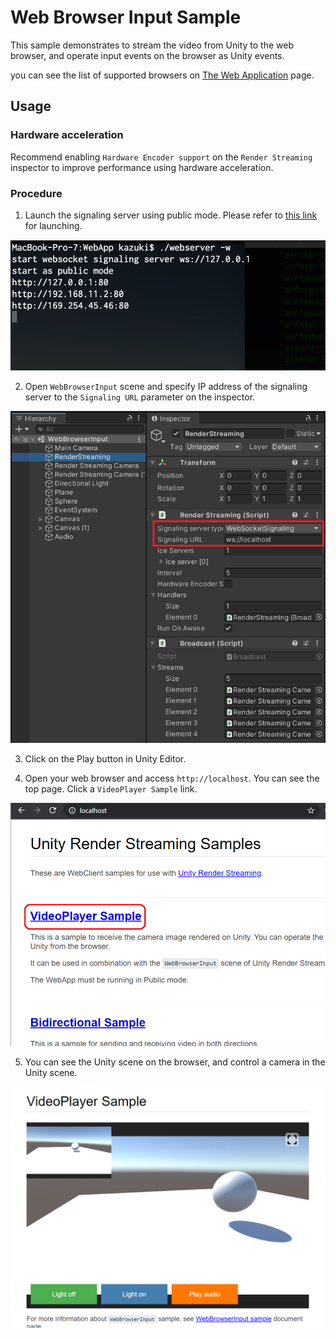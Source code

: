 # Web Browser Input Sample

This sample demonstrates to stream the video from Unity to the web browser, and operate input events on the browser as Unity events.

you can see the list of supported browsers on [The Web Application](webapp.md) page.

## Usage

### Hardware acceleration 

Recommend enabling `Hardware Encoder support` on the `Render Streaming` inspector to improve performance using hardware acceleration.

### Procedure

1. Launch the signaling server using public mode. Please refer to [this link](webapp.md) for launching.

![Launch web server](images/launch_webserver_public_mode.png)

2. Open `WebBrowserInput` scene and specify IP address of the signaling server to the `Signaling URL` parameter on the inspector.

![Signaling url on inspector](images/webbrowserinput_sample_signaling_url_on_inspector.png)

3. Click on the Play button in Unity Editor.

4. Open your web browser and access `http://localhost`. You can see the top page. Click a `VideoPlayer Sample` link.

![Signaling url on inspector](images/browser_mainpage.png)

5. You can see the Unity scene on the browser, and control a camera in the Unity scene.

![Signaling url on inspector](images/browser_videoplayer.png)
